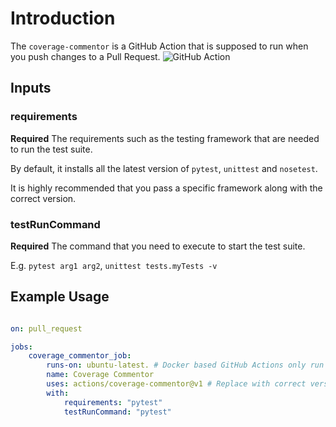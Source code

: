 # Introduction


The `coverage-commentor` is a GitHub Action that is supposed to run when you push changes to a Pull Request.
![GitHub Action](https://coletiv.com/static/35b6a79fea4a7289acb6796cd4ad05b4/a6c62/android-github-actions-setup-image.jpg "GitHub Actions")

## Inputs

### requirements

**Required** The requirements such as the testing framework that are needed to run the test suite.

By default, it installs all the latest version of `pytest`, `unittest` and `nosetest`.

It is highly recommended that you pass a specific framework along with the correct version.

### testRunCommand

**Required** The command that you need to execute to start the test suite.

E.g. `pytest arg1 arg2`, `unittest tests.myTests -v`

## Example Usage

```yml

on: pull_request

jobs:
    coverage_commentor_job:
        runs-on: ubuntu-latest. # Docker based GitHub Actions only run on Linux OSs.
        name: Coverage Commentor
        uses: actions/coverage-commentor@v1 # Replace with correct version.
        with:
            requirements: "pytest"
            testRunCommand: "pytest"
```
